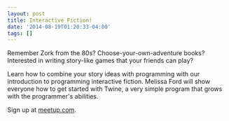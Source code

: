 ```yaml
---
layout: post
title: Interactive Fiction!
date: '2014-08-19T01:20:33-04:00'
tags: []
---
```


Remember Zork from the 80s?  Choose-your-own-adventure books?  Interested in
writing story-like games that your friends can play?

Learn how to combine your story ideas with programming with our introduction to
programming interactive fiction. Melissa Ford will show everyone how to get
started with Twine, a very simple program that grows with the programmer's
abilities.

Sign up at [meetup.com](http://www.meetup.com/CoderDojoDC/events/189334202/).

